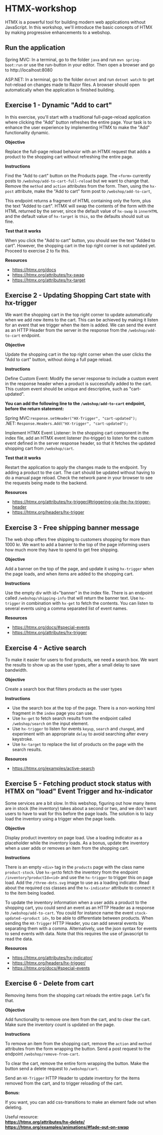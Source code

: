 # HTMX-workshop

HTMX is a powerful tool for building modern web applications without JavaScript.
In this workshop, we'll introduce the basic concepts of HTMX by making progressive enhancements to a webshop.

## Run the application

Spring MVC: In a terminal, go to the folder `java` and run `mvn spring-boot:run` or use the run-button in your editor.
Then open a
browser and go to http://localhost:8080

ASP.NET: In a terminal, go to the folder `dotnet` and run `dotnet watch` to get hot-reload on changes made to Razor
files. A browser
should open automatically when the application is finished building.

## Exercise 1 - Dynamic "Add to cart"

In this exercise, you'll start with a traditional full-page-reload application where clicking the "Add" button refreshes
the entire page. Your task is to enhance the user experience by implementing HTMX to make the "Add" functionality
dynamic.

**Objective**

Replace the full-page reload behavior with an HTMX request that adds a product to the shopping cart without refreshing
the entire page.

**Instructions**

Find the "Add to cart" button on the Products page. The `<form>` currently posts to `/webshop/add-to-cart-full-reload`
but we want to change that. Remove the `method` and `action` attributes from the form. Then,
using the `hx-post` attribute, make the "Add to cart" form post to `/webshop/add-to-cart`,

This endpoint returns a fragment of HTML containing only the form, plus the text "Added to cart". HTMX will swap the 
contents of the form with the HTML returned by the server, since the default value of `hx-swap` is `innerHTML` and the 
default value of `hx-target` is `this`, so the defaults should suit us fine.

**Test that it works**

When you click the "Add to cart" button, you should see the text "Added to cart". However, the shopping cart in the
top right corner is not updated yet. Proceed to exercise 2 to fix this.

**Resources**

- https://htmx.org/docs
- https://htmx.org/attributes/hx-swap
- https://htmx.org/attributes/hx-target

## Exercise 2 - Updating Shopping Cart state with hx-trigger

We want the shopping cart in the top right corner to update automatically when we add new items to the cart.
This can be achieved by making it listen for an event that we trigger when the item is added. We can send the event
as an HTTP Header from the server in the response from the `/webshop/add-to-cart` endpoint.

**Objective**

Update the shopping cart in the top right corner when the user clicks the "Add to cart" button, without doing a full
page reload.

**Instructions**

Define Custom Event: Modify the server response to include a custom event in the response header when a product is
successfully added to the cart. This custom event should be unique and descriptive, such as "cart-updated".

**You can add the following line to the ```/webshop/add-to-cart``` endpoint, before the return statement:**

Spring MVC:```response.setHeader("HX-Trigger", "cart-updated");```  
.NET: ```Response.Headers.Add("HX-trigger", "cart-updated");```

Implement HTMX Event Listener: In the shopping cart component in the index file, add an HTMX event listener (hx-trigger)
to listen for the custom event
defined in the server response header, so that it fetches the updated shopping cart from `/webshop/cart`.

**Test that it works**

Restart the application to apply the changes made to the endpoint.
Try adding a product to the cart. The cart should be updated without having to do a manual page reload. Check the
network pane in your browser to see the requests being made to the backend.

**Resources**

- https://htmx.org/attributes/hx-trigger/#triggering-via-the-hx-trigger-header
- https://htmx.org/headers/hx-trigger

## Exercise 3 - Free shipping banner message

The web shop offers free shipping to customers shopping for more than 1000 kr. We want to add a banner to the top of
the page informing users how much more they have to spend to get free shipping.

**Objective**

Add a banner on the top of the page, and update it using `hx-trigger` when the page loads, and when items are added
to the shopping cart.

**Instructions**

Use the empty div with id="banner" in the index file. There is an endpoint called `/webshop/shipping-info` that will
return the banner
text. Use `hx-trigger` in combination with `hx-get` to fetch the contents. You can listen to several events
using a comma separated list of event names.

**Resources**

- https://htmx.org/docs/#special-events
- https://htmx.org/attributes/hx-trigger

## Exercise 4 - Active search

To make it easier for users to find products, we need a search box. We want the results to show up as the user types,
after a small delay to save bandwidth.

**Objective**

Create a search box that filters products as the user types

**Instructions**

- Use the search box at the top of the page. There is a non-working html fragment in the `index` page you can use.
- Use `hx-get` to fetch search results from the endpoint called `/webshop/search` on the input element.
- Use `hx-trigger` to listen for events `keyup`, `search` and `changed`, and experiment with an appropriate `delay` to
  avoid searching after every keystroke.
- Use `hx-target` to replace the list of products on the page with the search results.

**Resources**

- https://htmx.org/examples/active-search

## Exercise 5 - Fetching product stock status with HTMX on "load" Event Trigger and hx-indicator

Some services are a bit slow. In this webshop, figuring out how many items are in stock (the inventory) takes about a
second or two, and we don't want users to have to wait for this before the page loads. The solution is to lazy load
the inventory using a trigger when the page loads.

**Objective**

Display product inventory on page load. Use a loading indicator as a placeholder while the inventory loads. As a bonus,
update the inventory when a user adds or removes an item from the shopping cart.

**Instructions**

There is an empty `<div>` tag in the `products` page with the class name `product-stock`. Use `hx-get`to fetch the
inventory from the endpoint
`/inventory?productId=<id>` and use the `hx-trigger` to trigger this on page load.
Add the `/three-dots.svg` image to use as a loading indicator. Read about the required
css classes and the `hx-indicator` attribute to connect it to the item being loaded.

To update the inventory information when a user adds a product to the shopping cart, you could send an event as an
HTTP Header as a response to `/webshop/add-to-cart`. You could for instance name the event
`stock-updated-<product id>`, to be able to differentiate between products. When sending the `HX-Trigger` HTTP Header,
you can add several events by separating them with a comma. Alternatively, use the json syntax for events to send
events with data. Note that this requires the use of javascript to read the data.

**Resources**

- https://htmx.org/attributes/hx-indicator/
- https://htmx.org/headers/hx-trigger/
- https://htmx.org/docs/#special-events

## Exercise 6 - Delete from cart

Removing items from the shopping cart reloads the entire page. Let's fix that.

**Objective**

Add functionality to remove one item from the cart, and to clear the cart. Make sure the inventory count is updated
on the page.

**Instructions**

To remove an item from the shopping cart, remove the `action` and `method` attributes from the form wrapping the button.
Send a post request to the endpoint `/webshop/remove-from-cart`.

To clear the cart, remove the entire form wrapping the button. Make the button send a delete request to `/webshop/cart`.

Send an `HX-Trigger` HTTP Header to update inventory for the items removed from the cart, and to trigger reloading of
the cart.

**Bonus:**

If you want, you can add css-transitions to make an element fade out when deleting.

Useful resource:   
**https://htmx.org/attributes/hx-delete/**  
**https://htmx.org/examples/animations/#fade-out-on-swap**
